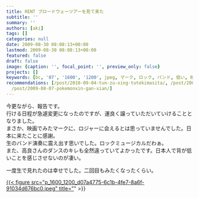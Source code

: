 ```yaml
---
title: RENT ブロードウェーツアーを見て来た
subtitle: ''
summary: ''
authors: [aki]
tags: []
categories: null
date: 2009-08-30 08:08:13+00:00
lastmod: 2009-08-30 08:08:13+00:00
featured: false
draft: false
image: {caption: '', focal_point: '', preview_only: false}
projects: []
keywords: [bc, '07', '1600', '1200', jpeg, マーク, ロック, バンド, 低い, 映画]
recommendations: [/post/2010-09-04-tun-zu-xing-tutekimasita/, /post/2009-06-20-cheng-jiu-yuan-nozi-yang-hua/,
  /post/2009-08-07-pokemonxin-gan-xian/]
---
```

今更ながら、報告です。  
行ける日程が急遽変更になったのですが、運良く譲っていただいていけることとなりました。  
まさか、映画でみたマークに、ロジャーに会えるとは思っていませんでした。日本に来たことに感謝。  
生のバンド演奏に震え出す思いでした。ロックミュージカルだわぁ。  
また、高良さんのダンスのキレも全然違っていてよかったです。日本人で背が低いことを感じさせないのが凄い。

一度生で見れたのは幸せでした。二回目もみたくなったくらい。

[{{< figure src="p_1600_1200_d07a4775-6c1b-4fe7-8a6f-91034d676bc0.jpeg" title="](p_1600_1200_d07a4775-6c1b-4fe7-8a6f-91034d676bc0.jpeg)" >}}
